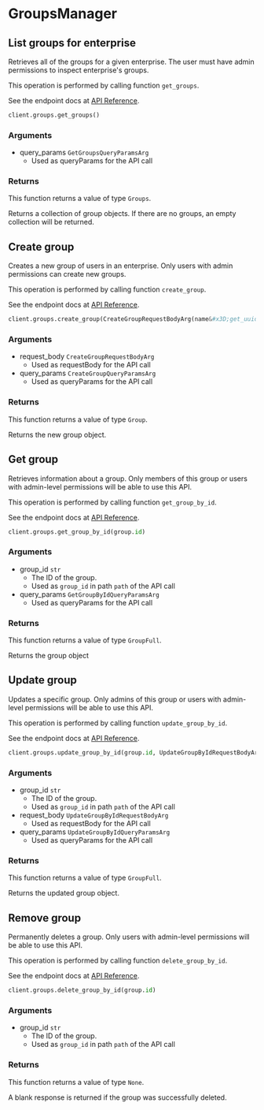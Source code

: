 # GroupsManager

## List groups for enterprise

Retrieves all of the groups for a given enterprise. The user
must have admin permissions to inspect enterprise&#x27;s groups.

This operation is performed by calling function `get_groups`.

See the endpoint docs at
[API Reference](https://developer.box.com/reference/get-groups/).

<!-- sample get_groups -->
```python
client.groups.get_groups()
```

### Arguments

- query_params `GetGroupsQueryParamsArg`
  - Used as queryParams for the API call


### Returns

This function returns a value of type `Groups`.

Returns a collection of group objects. If there are no groups, an
empty collection will be returned.


## Create group

Creates a new group of users in an enterprise. Only users with admin
permissions can create new groups.

This operation is performed by calling function `create_group`.

See the endpoint docs at
[API Reference](https://developer.box.com/reference/post-groups/).

<!-- sample post_groups -->
```python
client.groups.create_group(CreateGroupRequestBodyArg(name&#x3D;get_uuid()))
```

### Arguments

- request_body `CreateGroupRequestBodyArg`
  - Used as requestBody for the API call
- query_params `CreateGroupQueryParamsArg`
  - Used as queryParams for the API call


### Returns

This function returns a value of type `Group`.

Returns the new group object.


## Get group

Retrieves information about a group. Only members of this
group or users with admin-level permissions will be able to
use this API.

This operation is performed by calling function `get_group_by_id`.

See the endpoint docs at
[API Reference](https://developer.box.com/reference/get-groups-id/).

<!-- sample get_groups_id -->
```python
client.groups.get_group_by_id(group.id)
```

### Arguments

- group_id `str`
  - The ID of the group.
  - Used as `group_id` in path `path` of the API call
- query_params `GetGroupByIdQueryParamsArg`
  - Used as queryParams for the API call


### Returns

This function returns a value of type `GroupFull`.

Returns the group object


## Update group

Updates a specific group. Only admins of this
group or users with admin-level permissions will be able to
use this API.

This operation is performed by calling function `update_group_by_id`.

See the endpoint docs at
[API Reference](https://developer.box.com/reference/put-groups-id/).

<!-- sample put_groups_id -->
```python
client.groups.update_group_by_id(group.id, UpdateGroupByIdRequestBodyArg(name&#x3D;updated_group_name))
```

### Arguments

- group_id `str`
  - The ID of the group.
  - Used as `group_id` in path `path` of the API call
- request_body `UpdateGroupByIdRequestBodyArg`
  - Used as requestBody for the API call
- query_params `UpdateGroupByIdQueryParamsArg`
  - Used as queryParams for the API call


### Returns

This function returns a value of type `GroupFull`.

Returns the updated group object.


## Remove group

Permanently deletes a group. Only users with
admin-level permissions will be able to use this API.

This operation is performed by calling function `delete_group_by_id`.

See the endpoint docs at
[API Reference](https://developer.box.com/reference/delete-groups-id/).

<!-- sample delete_groups_id -->
```python
client.groups.delete_group_by_id(group.id)
```

### Arguments

- group_id `str`
  - The ID of the group.
  - Used as `group_id` in path `path` of the API call


### Returns

This function returns a value of type `None`.

A blank response is returned if the group was
successfully deleted.


